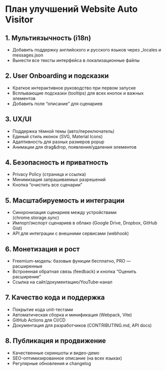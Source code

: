 # План улучшений Website Auto Visitor

## 1. Мультиязычность (i18n)
- Добавить поддержку английского и русского языков через _locales и messages.json
- Вынести все тексты интерфейса в локализационные файлы

## 2. User Onboarding и подсказки
- Краткое интерактивное руководство при первом запуске
- Всплывающие подсказки (tooltips) для всех кнопок и важных элементов
- Добавить поле “описание” для сценариев

## 3. UX/UI
- Поддержка тёмной темы (авто/переключатель)
- Единый стиль иконок (SVG, Material Icons)
- Адаптивность для разных размеров popup
- Анимации для drag&drop, появления/удаления элементов

## 4. Безопасность и приватность
- Privacy Policy (страница и ссылка)
- Минимизация запрашиваемых разрешений
- Кнопка “очистить все сценарии”

## 5. Масштабируемость и интеграции
- Синхронизация сценариев между устройствами (chrome.storage.sync)
- Импорт/экспорт сценариев в облако (Google Drive, Dropbox, GitHub Gist)
- API для интеграции с внешними сервисами (webhook)

## 6. Монетизация и рост
- Freemium-модель: базовые функции бесплатно, PRO — расширенные
- Встроенная обратная связь (feedback) и кнопка “Оценить расширение”
- Ссылка на сайт/документацию/YouTube-канал

## 7. Качество кода и поддержка
- Покрытие кода unit-тестами
- Автоматическая сборка и минификация (Webpack, Vite)
- GitHub Actions для CI/CD
- Документация для разработчиков (CONTRIBUTING.md, API docs)

## 8. Публикация и продвижение
- Качественные скриншоты и видео-демо
- SEO-оптимизированное описание (на всех языках)
- Регулярные обновления и changelog
